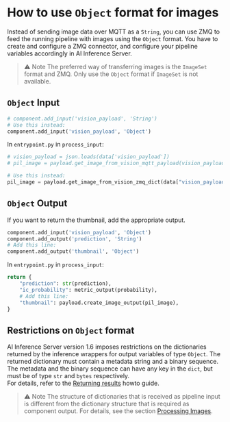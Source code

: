 <!--
SPDX-FileCopyrightText: Copyright (C) 2020 - 2024 Siemens AG

SPDX-License-Identifier: MIT
-->

# How to use `Object` format for images

Instead of sending image data over MQTT as a `String`, you can use ZMQ to feed the running pipeline with images using the `Object` format.
You have to create and configure a ZMQ connector, and configure your pipeline variables accordingly in AI Inference Server.

> ⚠️ Note
The preferred way of transferring images is the `ImageSet` format and ZMQ. Only use the `Object` format if `ImageSet` is not available.

## `Object` Input

```python
# component.add_input('vision_payload', 'String')
# Use this instead:
component.add_input('vision_payload', 'Object')
```

In `entrypoint.py` in `process_input`:

```python
# vision_payload = json.loads(data['vision_payload'])
# pil_image = payload.get_image_from_vision_mqtt_payload(vision_payload)

# Use this instead:
pil_image = payload.get_image_from_vision_zmq_dict(data["vision_payload"])
```

## `Object` Output

If you want to return the thumbnail, add the appropriate output.

```python
component.add_input('vision_payload', 'Object')
component.add_output('prediction', 'String')
# Add this line:
component.add_output('thumbnail', 'Object')
```

In `entrypoint.py` in `process_input`:

```python
return {
    "prediction": str(prediction),
    "ic_probability": metric_output(probability),
    # Add this line:
    "thumbnail": payload.create_image_output(pil_image),
}
```

## Restrictions on `Object` format

AI Inference Server version 1.6 imposes restrictions on the dictionaries returned by the inference wrappers for output variables of type `Object`. The returned dictionary must contain a metadata string and a binary sequence. The metadata and the binary sequence can have any key in the `dict`, but must be of type `str` and `bytes` respectively.\
For details, refer to the [Returning results](./06-return-processing-results.md) howto guide.

> ⚠️ Note
The structure of dictionaries that is received as pipeline input is different from the dictionary
structure that is required as component output. For details, see the section [Processing Images](./11-process-images.md).
